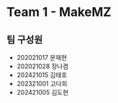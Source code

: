 # Team 1 - MakeMZ

## 팀 구성원

- 202021017 문재현
- 202021028 장나겸
- 202421015 김태호
- 202321001 고다희
- 202421005 김도현

```{tableofcontents}

```
